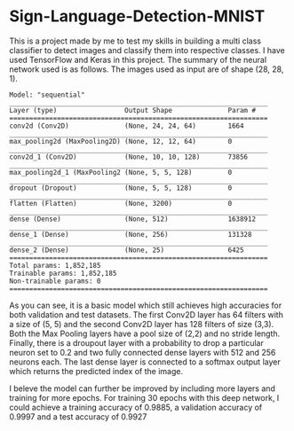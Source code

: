 # Sign-Language-Detection-MNIST

This is a project made by me to test my skills in building a multi class classifier to detect images and classify them into respective classes. I have used TensorFlow and Keras in this project. The summary of the neural network used is as follows. The images used as input are of shape (28, 28, 1).

```
Model: "sequential"
_________________________________________________________________
Layer (type)                 Output Shape              Param #   
=================================================================
conv2d (Conv2D)              (None, 24, 24, 64)        1664      
_________________________________________________________________
max_pooling2d (MaxPooling2D) (None, 12, 12, 64)        0         
_________________________________________________________________
conv2d_1 (Conv2D)            (None, 10, 10, 128)       73856     
_________________________________________________________________
max_pooling2d_1 (MaxPooling2 (None, 5, 5, 128)         0         
_________________________________________________________________
dropout (Dropout)            (None, 5, 5, 128)         0         
_________________________________________________________________
flatten (Flatten)            (None, 3200)              0         
_________________________________________________________________
dense (Dense)                (None, 512)               1638912   
_________________________________________________________________
dense_1 (Dense)              (None, 256)               131328    
_________________________________________________________________
dense_2 (Dense)              (None, 25)                6425      
=================================================================
Total params: 1,852,185
Trainable params: 1,852,185
Non-trainable params: 0
=================================================================
```


As you can see, it is a basic model which still achieves high accuracies for both validation and test datasets. The first Conv2D layer has 64 filters with a size of (5, 5) and the second Conv2D layer has 128 filters of size (3,3). Both the Max Pooling layers have a pool size of (2,2) and no stride length. Finally, there is a droupout layer with a probability to drop a particular neuron set to 0.2 and two fully connected dense layers with 512 and 256 neurons each. The last dense layer is connected to a softmax output layer which returns the predicted index of the image.

I beleve the model can further be improved by including more layers and training for more epochs. For training 30 epochs with this deep network, I could achieve a training accuracy of 0.9885, a validation accuracy of 0.9997 and a test accuracy of 0.9927
